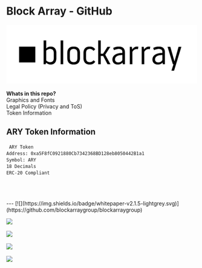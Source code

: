 # Block Array - GitHub

![Alt text](logo_header.png?raw=true "logo")

**Whats in this repo?**<br>
Graphics and Fonts<br>
Legal Policy (Privacy and ToS)<br>
Token Information<br>

## ARY Token Information

` ARY Token` <br>
` Address: 0xa5F8fC0921880Cb7342368BD128eb8050442B1a1 `<br>
` Symbol: ARY `<br>
` 18 Decimals `<br>
` ERC-20 Compliant `<br>
<br>
<br>


<br>
---
[![](https://img.shields.io/badge/whitepaper-v2.1.5-lightgrey.svg)](https://github.com/blockarraygroup/blockarraygroup)

[![](https://img.shields.io/badge/telegram-group-blue.svg)](https://t.me/Block_Array)

[![](https://img.shields.io/badge/discord-server-brightgreen.svg)](hhttps://discord.gg/wVMTjEb)

[![](https://img.shields.io/badge/twitter-%40blockarraygroup-blue.svg)](https://twitter.com/@blockarraygroup)

[![](https://img.shields.io/badge/e--mail-contact%40blockarray.com-brightgreen.svg)](mailto:contact@blockarray.com)